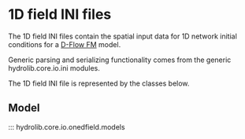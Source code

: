 # 1D field INI files
The 1D field INI files contain the spatial input data for 1D network initial conditions
for a [D-Flow FM](glossary.md#d-flow-fm) model.

Generic parsing and serializing functionality comes from the generic hydrolib.core.io.ini modules.

The 1D field INI file is represented by the classes below.

## Model
::: hydrolib.core.io.onedfield.models